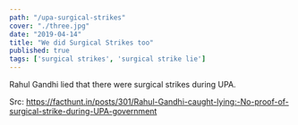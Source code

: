 ```yaml
---
path: "/upa-surgical-strikes"
cover: "./three.jpg"
date: "2019-04-14"
title: "We did Surgical Strikes too"
published: true
tags: ['surgical strikes', 'surgical strike lie']
---
```


Rahul Gandhi lied that there were surgical strikes during UPA. 


Src: https://facthunt.in/posts/301/Rahul-Gandhi-caught-lying:-No-proof-of-surgical-strike-during-UPA-government

